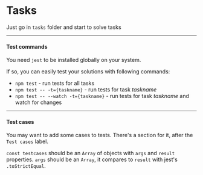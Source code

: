 # Tasks

Just go in `tasks` folder and start to solve tasks

---
#### Test commands
You need ```jest``` to be installed globally on your system.


If so, you can easily test your solutions with following commands:
* ```npm test``` - run tests for all tasks
* ```npm test -- -t={taskname}``` - run tests for task *taskname*
* ```npm test -- --watch -t={taskname}``` - run tests for task *taskname* and watch for changes
---
#### Test cases
You may want to add some cases to tests. There's a section for it, after the `Test cases` label.

`const testcases` should be an `Array` of objects with `args` and `result` properties.
`args` should be an `Array`, it compares to `result` with jest's `.toStrictEqual`.
